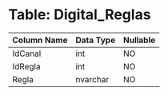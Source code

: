 # Table: Digital_Reglas

| Column Name | Data Type | Nullable |
|-------------|-----------|----------|
| IdCanal | int | NO |
| IdRegla | int | NO |
| Regla | nvarchar | NO |
